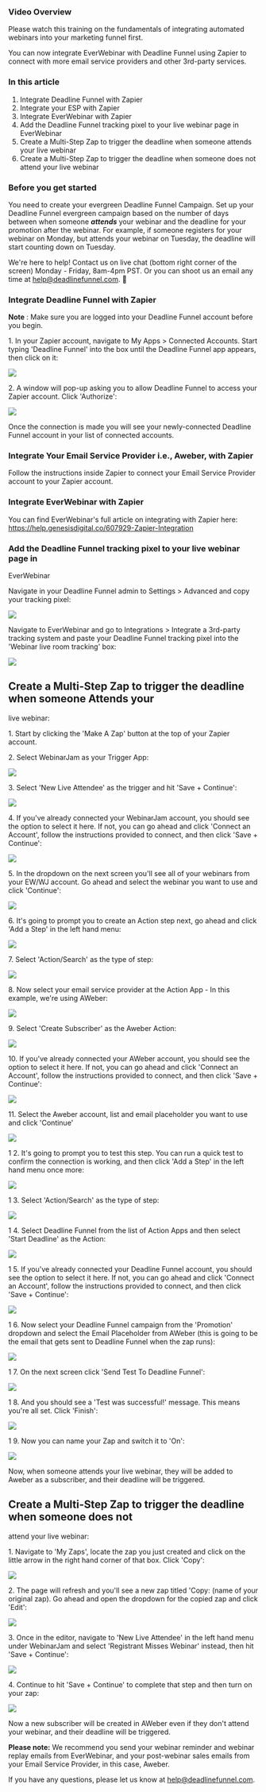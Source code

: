 ### Video Overview

Please watch this training on the fundamentals of integrating automated
webinars into your marketing funnel first.

  
You can now integrate EverWebinar with Deadline Funnel using Zapier to connect
with more email service providers and other 3rd-party services.

### In this article

  1. Integrate Deadline Funnel with Zapier
  2. Integrate your ESP with Zapier
  3. Integrate EverWebinar with Zapier
  4. Add the Deadline Funnel tracking pixel to your live webinar page in EverWebinar
  5. Create a Multi-Step Zap to trigger the deadline when someone attends your live webinar
  6. Create a Multi-Step Zap to trigger the deadline when someone does not attend your live webinar

### Before you get started

You need to create your evergreen Deadline Funnel Campaign. Set up your
Deadline Funnel evergreen campaign based on the number of days between when
someone **_attends_** your webinar and the deadline for your promotion after
the webinar. For example, if someone registers for your webinar on Monday, but
attends your webinar on Tuesday, the deadline will start counting down on
Tuesday.

We're here to help! Contact us on live chat (bottom right corner of the
screen) Monday - Friday, 8am-4pm PST. Or you can shoot us an email any time at
help@deadlinefunnel.com. 🙂

###  Integrate Deadline Funnel with Zapier

**Note** : Make sure you are logged into your Deadline Funnel account before
you begin.

1\.  In your Zapier account, navigate to My Apps > Connected Accounts. Start typing 'Deadline Funnel' into the box until the Deadline Funnel app appears, then click on it: 

![](https://d33v4339jhl8k0.cloudfront.net/docs/assets/53974d6ce4b0c76107b109d1/images/5d02cf2104286318cac440d8/file-sBm13beJNp.png)


2\. A window will pop-up asking you to allow Deadline Funnel to access your Zapier account. Click 'Authorize': 

![](https://d33v4339jhl8k0.cloudfront.net/docs/assets/53974d6ce4b0c76107b109d1/images/5d02cf9804286318cac440db/file-7C1qbfZLvy.png)

Once the connection is made you will see your newly-connected Deadline Funnel
account in your list of connected accounts.

### Integrate Your Email Service Provider i.e., Aweber, with Zapier

Follow the instructions inside Zapier to connect your Email Service Provider
account to your Zapier account.

### Integrate EverWebinar with Zapier

You can find EverWebinar's full article on integrating with Zapier here:
<https://help.genesisdigital.co/607929-Zapier-Integration>[  
](https://help.genesisdigital.co/607929-Zapier-Integration)

### Add the Deadline Funnel tracking pixel to your live webinar page in
EverWebinar

Navigate in your Deadline Funnel admin to Settings > Advanced and copy your
tracking pixel:

![](https://d33v4339jhl8k0.cloudfront.net/docs/assets/53974d6ce4b0c76107b109d1/images/5e4edeb004286364bc95a569/file-wTa0Fdwodn.jpg)

Navigate to EverWebinar and go to Integrations > Integrate a 3rd-party
tracking system and paste your Deadline Funnel tracking pixel into the
'Webinar live room tracking' box:

![](https://d33v4339jhl8k0.cloudfront.net/docs/assets/53974d6ce4b0c76107b109d1/images/5e4edec504286364bc95a56d/file-78LoyOW7S9.jpg)

[](https://help.genesisdigital.co/607929-Zapier-Integration)

## Create a Multi-Step Zap to trigger the deadline when someone Attends your
live webinar:

1\.  Start by clicking the 'Make A Zap' button at the top of your Zapier account. 

2\. Select WebinarJam as your Trigger App: 

![](https://d33v4339jhl8k0.cloudfront.net/docs/assets/53974d6ce4b0c76107b109d1/images/5d02d18b04286318cac440f7/file-qqPPYNHvSC.png)


3\. Select 'New Live Attendee' as the trigger and hit 'Save + Continue': 

![](https://d33v4339jhl8k0.cloudfront.net/docs/assets/53974d6ce4b0c76107b109d1/images/5d02d5a02c7d3a1cad5b5c5b/file-0fXWMQNsl2.png)


4\. If you've already connected your WebinarJam account, you should see the option to select it here. If not, you can go ahead and click 'Connect an Account', follow the instructions provided to connect, and then click 'Save + Continue': 

![](https://d33v4339jhl8k0.cloudfront.net/docs/assets/53974d6ce4b0c76107b109d1/images/5d02d5ae04286318cac44131/file-LAGtUIj1T1.png)


5\. In the dropdown on the next screen you'll see all of your webinars from your EW/WJ account. Go ahead and select the webinar you want to use and click 'Continue': 

![](https://d33v4339jhl8k0.cloudfront.net/docs/assets/53974d6ce4b0c76107b109d1/images/5d02d5ba2c7d3a1cad5b5c5e/file-dJIfUebMRK.png)


6\. It's going to prompt you to create an Action step next, go ahead and click 'Add a Step' in the left hand menu: 

![](https://d33v4339jhl8k0.cloudfront.net/docs/assets/53974d6ce4b0c76107b109d1/images/5d02d5cc2c7d3a1cad5b5c5f/file-DOQ9raYQDF.png)


7\. Select 'Action/Search' as the type of step: 

![](https://d33v4339jhl8k0.cloudfront.net/docs/assets/53974d6ce4b0c76107b109d1/images/5d02d5d704286318cac44132/file-eZdDhgq1kQ.png)


8\.   Now select your email service provider at the Action App - In this example, we're using AWeber: 

![](https://d33v4339jhl8k0.cloudfront.net/docs/assets/53974d6ce4b0c76107b109d1/images/5d02d5f104286318cac44134/file-zDLzJULWXw.png)


9\. Select 'Create Subscriber' as the Aweber Action: 

![](https://d33v4339jhl8k0.cloudfront.net/docs/assets/53974d6ce4b0c76107b109d1/images/5d02d62604286318cac44135/file-o0D7Ly5Vdo.png)


10\. If you've already connected your AWeber account, you should see the option to select it here. If not, you can go ahead and click 'Connect an Account', follow the instructions provided to connect, and then click 'Save + Continue': 

![](https://d33v4339jhl8k0.cloudfront.net/docs/assets/53974d6ce4b0c76107b109d1/images/5d02d74404286318cac44144/file-J5UdcvyXJF.png)

11\.  Select the Aweber account, list and email placeholder you want to use and click 'Continue' 

![](https://d33v4339jhl8k0.cloudfront.net/docs/assets/53974d6ce4b0c76107b109d1/images/5d02d7542c7d3a1cad5b5c68/file-ca5P51hqSD.png)

1
2\. It's going to prompt you to test this step. You can run a quick test to confirm the connection is working, and then click 'Add a Step' in the left hand menu once more: 

![](https://d33v4339jhl8k0.cloudfront.net/docs/assets/53974d6ce4b0c76107b109d1/images/5d02d75e04286318cac44145/file-gl3mec6Qum.png)

1
3\. Select 'Action/Search' as the type of step: 

![](https://d33v4339jhl8k0.cloudfront.net/docs/assets/53974d6ce4b0c76107b109d1/images/5d02d76e2c7d3a1cad5b5c6a/file-hWwHDaJw47.png)

1
4\. Select Deadline Funnel from the list of Action Apps and then select 'Start Deadline' as the Action: 

![](https://d33v4339jhl8k0.cloudfront.net/docs/assets/53974d6ce4b0c76107b109d1/images/5d02d7782c7d3a1cad5b5c6b/file-bkxhkouOUG.png)

1
5\. If you've already connected your Deadline Funnel account, you should see the option to select it here. If not, you can go ahead and click 'Connect an Account', follow the instructions provided to connect, and then click 'Save + Continue': 

![](https://d33v4339jhl8k0.cloudfront.net/docs/assets/53974d6ce4b0c76107b109d1/images/5d02d7982c7d3a1cad5b5c6e/file-SVmulCOM5I.png)

1
6\. Now select your Deadline Funnel campaign from the 'Promotion' dropdown and select the Email Placeholder from AWeber (this is going to be the email that gets sent to Deadline Funnel when the zap runs): 

![](https://d33v4339jhl8k0.cloudfront.net/docs/assets/53974d6ce4b0c76107b109d1/images/5d02d7a32c7d3a1cad5b5c6f/file-1ox11vXWXv.png)

1
7\. On the next screen click 'Send Test To Deadline Funnel': 

![](https://d33v4339jhl8k0.cloudfront.net/docs/assets/53974d6ce4b0c76107b109d1/images/5d02d7ab04286318cac4414b/file-WEi5YjztY0.png)

1
8\. And you should see a 'Test was successful!' message. This means you're all set. Click 'Finish': 

![](https://d33v4339jhl8k0.cloudfront.net/docs/assets/53974d6ce4b0c76107b109d1/images/5d02d7b62c7d3a1cad5b5c72/file-XAxOVAwWhA.png)

1
9\. Now you can name your Zap and switch it to 'On': 

![](https://d33v4339jhl8k0.cloudfront.net/docs/assets/53974d6ce4b0c76107b109d1/images/5d02d7c204286318cac4414f/file-W2j3ZjxzVY.png)

Now, when someone attends your live webinar, they will be added to Aweber as a
subscriber, and their deadline will be triggered.

## Create a Multi-Step Zap to trigger the deadline when someone does not
attend your live webinar:

1\.  Navigate to 'My Zaps', locate the zap you just created and click on the little arrow in the right hand corner of that box. Click 'Copy': 

![](https://d33v4339jhl8k0.cloudfront.net/docs/assets/53974d6ce4b0c76107b109d1/images/5d02d8c804286318cac44157/file-qG1HCXmblU.png)


2\. The page will refresh and you'll see a new zap titled 'Copy: (name of your original zap). Go ahead and open the dropdown for the copied zap and click 'Edit': 

![](https://d33v4339jhl8k0.cloudfront.net/docs/assets/53974d6ce4b0c76107b109d1/images/5d02d8d22c7d3a1cad5b5c7f/file-N8PrWsCDoL.png)


3\. Once in the editor, navigate to 'New Live Attendee' in the left hand menu under WebinarJam and select 'Registrant Misses Webinar' instead, then hit 'Save + Continue': 

![](https://d33v4339jhl8k0.cloudfront.net/docs/assets/53974d6ce4b0c76107b109d1/images/5d02d8dc04286318cac44159/file-Bym04lmRlx.png)


4\. Continue to hit 'Save + Continue' to complete that step and then turn on your zap: 

![](https://d33v4339jhl8k0.cloudfront.net/docs/assets/53974d6ce4b0c76107b109d1/images/5d02d8e72c7d3a1cad5b5c80/file-GXhNLsqZ5y.png)

Now a new subscriber will be created in AWeber even if they don't attend your
webinar, and their deadline will be triggered.

**Please note:** We recommend you send your webinar reminder and webinar
replay emails from EverWebinar, and your post-webinar sales emails from your
Email Service Provider, in this case, Aweber.

If you have any questions, please let us know at
[help@deadlinefunnel.com](mailto:mailto:help@deadlinefunnel.com).

